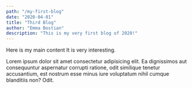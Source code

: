 ```yaml
---
path: "/my-first-blog"
date: "2020-04-01"
title: "Third Blog"
author: "Emma Bostian"
description: "This is my very first blog of 2020!"
---
```


Here is my main content
It is very interesting.

Lorem ipsum dolor sit amet consectetur adipisicing elit. Ea dignissimos
aut consequuntur aspernatur corrupti ratione, odit similique tenetur
accusantium, est nostrum esse minus iure voluptatum nihil cumque
blanditiis non? Odit.
